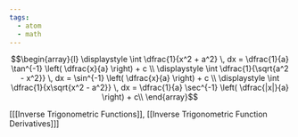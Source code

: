 ```yaml
---
tags:
  - atom
  - math
---
```

$$\begin{array}{l}
	\displaystyle \int \dfrac{1}{x^2 + a^2} \, dx = \dfrac{1}{a} \tan^{-1} \left( \dfrac{x}{a} \right) + c \\
	\displaystyle \int \dfrac{1}{\sqrt{a^2 - x^2}} \, dx = \sin^{-1} \left( \dfrac{x}{a} \right) + c \\
	\displaystyle \int \dfrac{1}{x\sqrt{x^2 - a^2}} \, dx = \dfrac{1}{a} \sec^{-1} \left( \dfrac{|x|}{a} \right) + c\\
\end{array}$$

\[[[Inverse Trigonometric Functions]], [[Inverse Trigonometric Function Derivatives]]\]
